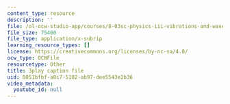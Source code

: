```yaml
---
content_type: resource
description: ''
file: /ol-ocw-studio-app/courses/8-03sc-physics-iii-vibrations-and-waves-fall-2016/8051bfbfa0c75102ab97dee5543e2b36_SnNmbVH5DAM.vtt
file_size: 75460
file_type: application/x-subrip
learning_resource_types: []
license: https://creativecommons.org/licenses/by-nc-sa/4.0/
ocw_type: OCWFile
resourcetype: Other
title: 3play caption file
uid: 8051bfbf-a0c7-5102-ab97-dee5543e2b36
video_metadata:
  youtube_id: null
---
```

